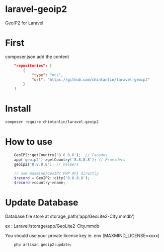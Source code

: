 # laravel-geoip2
GeoIP2 for Laravel

# First
composer.json add the content

```json
    "repositories": [
        {
            "type": "vcs",
            "url": "https://github.com/chintanlin/laravel-geoip2"
        }
    ]
```    
# Install

```bash
composer require chintanlin/laravel-geoip2

```

# How to use

```php
    GeoIP2::getCountry('8.8.8.8');  // Facades
    app('geoip2')->getCountry('8.8.8.8'); // Providers
    geoip2('8.8.8.8'); // helpers
    
    // use maxmind/GeoIP2 PHP API directly
    $record = GeoIP2::city('8.8.8.8'); 
    $record->country->name;

```

# Update Database

Database file store at storage_path('app/GeoLite2-City.mmdb')

ex : Laravel/storage/app/GeoLite2-City.mmdb

You should use your private license key in .env (MAXMIND_LICENSE=xxxx)

``` bash
    php artisan geoip2:update;
```